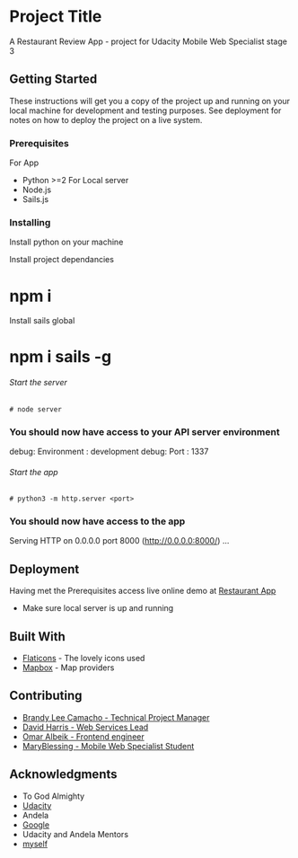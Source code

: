 # Project Title

A Restaurant Review App - project for Udacity Mobile Web Specialist stage 3

## Getting Started

These instructions will get you a copy of the project up and running on your local machine for development and testing purposes. See deployment for notes on how to deploy the project on a live system.

### Prerequisites

For App
- Python >=2
For Local server
- Node.js
- Sails.js

### Installing
Install python on your machine


Install project dependancies
# npm i


Install sails global
# npm i sails -g


###### Start the server
```Start server
# node server
```

### You should now have access to your API server environment
debug: Environment : development
debug: Port        : 1337

###### Start the app
```Start app on any port (e.g. 8000)
# python3 -m http.server <port>
```

### You should now have access to the app
Serving HTTP on 0.0.0.0 port 8000 (http://0.0.0.0:8000/) ...

## Deployment
Having met the Prerequisites access live online demo at [Restaurant App](https://marybngozi.github.io/mws-restaurant-stage-3/)
* Make sure local server is up and running

## Built With

* [Flaticons](https://www.flaticon.com/) - The lovely icons used
* [Mapbox](https://maps.googleapis.com/maps/) - Map providers

## Contributing

- [Brandy Lee Camacho - Technical Project Manager](mailto:brandy.camacho@udacity.com)
- [David Harris - Web Services Lead](mailto:david.harris@udacity.com)
- [Omar Albeik - Frontend engineer](mailto:omaralbeik@gmail.com)
- [MaryBlessing - Mobile Web Specialist Student](mailto:umaryblessing@gmail.com)

## Acknowledgments

* To God Almighty
* [Udacity](www.udacity.com)
* Andela
* [Google](www.google.com)
* Udacity and Andela Mentors
* [myself](mailto:umaryblessing@gmail.com)
